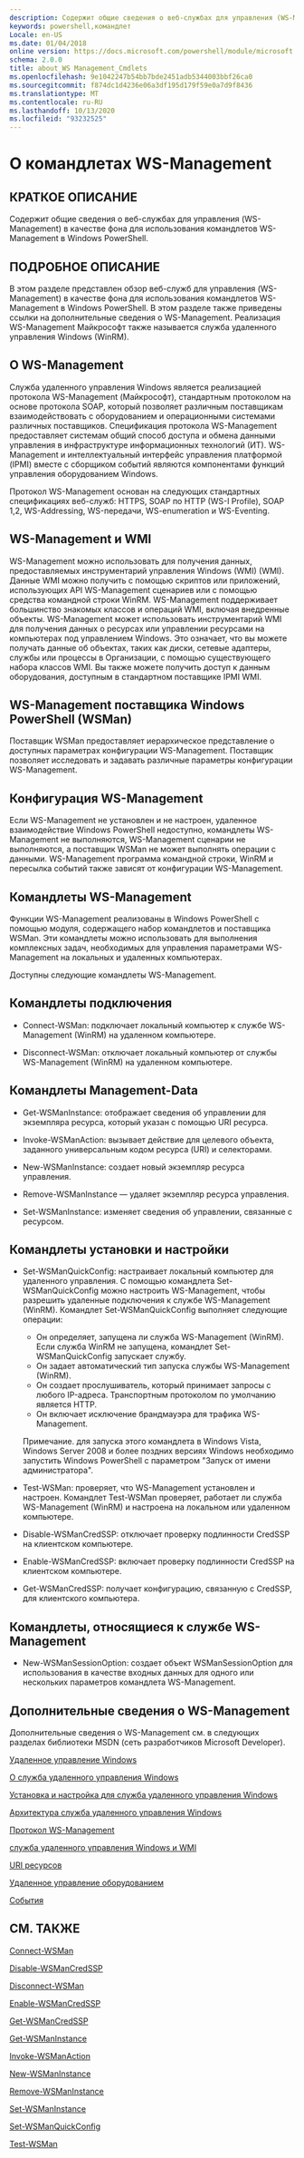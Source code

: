 ```yaml
---
description: Содержит общие сведения о веб-службах для управления (WS-Management) в качестве фона для использования командлетов WS-Management в Windows PowerShell.
keywords: powershell,командлет
Locale: en-US
ms.date: 01/04/2018
online version: https://docs.microsoft.com/powershell/module/microsoft.wsman.management/about/about_ws-management_cmdlets?view=powershell-7&WT.mc_id=ps-gethelp
schema: 2.0.0
title: about_WS Management_Cmdlets
ms.openlocfilehash: 9e1042247b54bb7bde2451adb5344003bbf26ca0
ms.sourcegitcommit: f874dc1d4236e06a3df195d179f59e0a7d9f8436
ms.translationtype: MT
ms.contentlocale: ru-RU
ms.lasthandoff: 10/13/2020
ms.locfileid: "93232525"
---
```

# <a name="about-ws-management-cmdlets"></a>О командлетах WS-Management

## <a name="short-description"></a>КРАТКОЕ ОПИСАНИЕ

Содержит общие сведения о веб-службах для управления (WS-Management) в качестве фона для использования командлетов WS-Management в Windows PowerShell.

## <a name="long-description"></a>ПОДРОБНОЕ ОПИСАНИЕ

В этом разделе представлен обзор веб-служб для управления (WS-Management) в качестве фона для использования командлетов WS-Management в Windows PowerShell. В этом разделе также приведены ссылки на дополнительные сведения о WS-Management. Реализация WS-Management Майкрософт также называется служба удаленного управления Windows (WinRM).

## <a name="about-ws-management"></a>О WS-Management

Служба удаленного управления Windows является реализацией протокола WS-Management (Майкрософт), стандартным протоколом на основе протокола SOAP, который позволяет различным поставщикам взаимодействовать с оборудованием и операционными системами различных поставщиков. Спецификация протокола WS-Management предоставляет системам общий способ доступа и обмена данными управления в инфраструктуре информационных технологий (ИТ). WS-Management и интеллектуальный интерфейс управления платформой (IPMI) вместе с сборщиком событий являются компонентами функций управления оборудованием Windows.

Протокол WS-Management основан на следующих стандартных спецификациях веб-служб: HTTPS, SOAP по HTTP (WS-I Profile), SOAP 1,2, WS-Addressing, WS-передачи, WS-enumeration и WS-Eventing.

## <a name="ws-management-and-wmi"></a>WS-Management и WMI

WS-Management можно использовать для получения данных, предоставляемых инструментарий управления Windows (WMI) (WMI). Данные WMI можно получить с помощью скриптов или приложений, использующих API WS-Management сценариев или с помощью средства командной строки WinRM. WS-Management поддерживает большинство знакомых классов и операций WMI, включая внедренные объекты. WS-Management может использовать инструментарий WMI для получения данных о ресурсах или управлении ресурсами на компьютерах под управлением Windows. Это означает, что вы можете получать данные об объектах, таких как диски, сетевые адаптеры, службы или процессы в Организации, с помощью существующего набора классов WMI. Вы также можете получить доступ к данным оборудования, доступным в стандартном поставщике IPMI WMI.

## <a name="ws-management-windows-powershell-provider-wsman"></a>WS-Management поставщика Windows PowerShell (WSMan)

Поставщик WSMan предоставляет иерархическое представление о доступных параметрах конфигурации WS-Management. Поставщик позволяет исследовать и задавать различные параметры конфигурации WS-Management.

## <a name="ws-management-configuration"></a>Конфигурация WS-Management

Если WS-Management не установлен и не настроен, удаленное взаимодействие Windows PowerShell недоступно, командлеты WS-Management не выполняются, WS-Management сценарии не выполняются, а поставщик WSMan не может выполнять операции с данными. WS-Management программа командной строки, WinRM и пересылка событий также зависят от конфигурации WS-Management.

## <a name="ws-management-cmdlets"></a>Командлеты WS-Management

Функции WS-Management реализованы в Windows PowerShell с помощью модуля, содержащего набор командлетов и поставщика WSMan. Эти командлеты можно использовать для выполнения комплексных задач, необходимых для управления параметрами WS-Management на локальных и удаленных компьютерах.

Доступны следующие командлеты WS-Management.

## <a name="connection-cmdlets"></a>Командлеты подключения

- Connect-WSMan: подключает локальный компьютер к службе WS-Management (WinRM) на удаленном компьютере.

- Disconnect-WSMan: отключает локальный компьютер от службы WS-Management (WinRM) на удаленном компьютере.

## <a name="management-data-cmdlets"></a>Командлеты Management-Data

- Get-WSManInstance: отображает сведения об управлении для экземпляра ресурса, который указан с помощью URI ресурса.

- Invoke-WSManAction: вызывает действие для целевого объекта, заданного универсальным кодом ресурса (URI) и селекторами.

- New-WSManInstance: создает новый экземпляр ресурса управления.

- Remove-WSManInstance — удаляет экземпляр ресурса управления.

- Set-WSManInstance: изменяет сведения об управлении, связанные с ресурсом.

## <a name="setup-and-configuration-cmdlets"></a>Командлеты установки и настройки

- Set-WSManQuickConfig: настраивает локальный компьютер для удаленного управления.
  С помощью командлета Set-WSManQuickConfig можно настроить WS-Management, чтобы разрешить удаленные подключения к службе WS-Management (WinRM). Командлет Set-WSManQuickConfig выполняет следующие операции:
  - Он определяет, запущена ли служба WS-Management (WinRM). Если служба WinRM не запущена, командлет Set-WSManQuickConfig запускает службу.
  - Он задает автоматический тип запуска службы WS-Management (WinRM).
  - Он создает прослушиватель, который принимает запросы с любого IP-адреса. Транспортным протоколом по умолчанию является HTTP.
  - Он включает исключение брандмауэра для трафика WS-Management.

  Примечание. для запуска этого командлета в Windows Vista, Windows Server 2008 и более поздних версиях Windows необходимо запустить Windows PowerShell с параметром "Запуск от имени администратора".

- Test-WSMan: проверяет, что WS-Management установлен и настроен. Командлет Test-WSMan проверяет, работает ли служба WS-Management (WinRM) и настроена на локальном или удаленном компьютере.

- Disable-WSManCredSSP: отключает проверку подлинности CredSSP на клиентском компьютере.

- Enable-WSManCredSSP: включает проверку подлинности CredSSP на клиентском компьютере.

- Get-WSManCredSSP: получает конфигурацию, связанную с CredSSP, для клиентского компьютера.

## <a name="ws-management-specific-cmdlets"></a>Командлеты, относящиеся к службе WS-Management

- New-WSManSessionOption: создает объект WSManSessionOption для использования в качестве входных данных для одного или нескольких параметров командлета WS-Management.

## <a name="additional-ws-management-information"></a>Дополнительные сведения о WS-Management

Дополнительные сведения о WS-Management см. в следующих разделах библиотеки MSDN (сеть разработчиков Microsoft Developer).

[Удаленное управление Windows](/windows/win32/winrm/portal)

[О служба удаленного управления Windows](/windows/win32/winrm/about-windows-remote-management)

[Установка и настройка для служба удаленного управления Windows](/windows/win32/winrm/installation-and-configuration-for-windows-remote-management)

[Архитектура служба удаленного управления Windows](/windows/win32/winrm/windows-remote-management-architecture)

[Протокол WS-Management](/windows/win32/winrm/ws-management-protocol)

[служба удаленного управления Windows и WMI](/windows/win32/winrm/windows-remote-management-and-wmi)

[URI ресурсов](/windows/win32/winrm/resource-uris)

[Удаленное управление оборудованием](/windows/win32/winrm/remote-hardware-management)

[События](/windows/win32/winrm/events)

## <a name="see-also"></a>СМ. ТАКЖЕ

[Connect-WSMan](xref:Microsoft.WSMan.Management.Connect-WSMan)

[Disable-WSManCredSSP](xref:Microsoft.WSMan.Management.Disable-WSManCredSSP)

[Disconnect-WSMan](xref:Microsoft.WSMan.Management.Disconnect-WSMan)

[Enable-WSManCredSSP](xref:Microsoft.WSMan.Management.Enable-WSManCredSSP)

[Get-WSManCredSSP](xref:Microsoft.WSMan.Management.Get-WSManCredSSP)

[Get-WSManInstance](xref:Microsoft.WSMan.Management.Get-WSManInstance)

[Invoke-WSManAction](xref:Microsoft.WSMan.Management.Invoke-WSManAction)

[New-WSManInstance](xref:Microsoft.WSMan.Management.New-WSManInstance)

[Remove-WSManInstance](xref:Microsoft.WSMan.Management.Remove-WSManInstance)

[Set-WSManInstance](xref:Microsoft.WSMan.Management.Set-WSManInstance)

[Set-WSManQuickConfig](xref:Microsoft.WSMan.Management.Set-WSManQuickConfig)

[Test-WSMan](xref:Microsoft.WSMan.Management.Test-WSMan)
